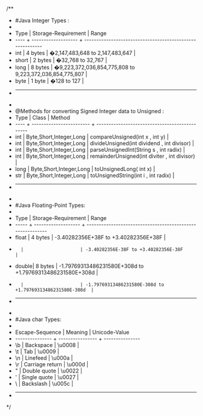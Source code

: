 /**
* #Java Integer Types :
* 
* Type  | Storage-Requirement |  Range
* ----	+ ------------------- + ---------------------------------------------------------
* int 	| 4 bytes             | �2,147,483,648 to 2,147,483,647                          |
* short | 2 bytes             | �32,768 to 32,767                                        |
* long  | 8 bytes             | �9,223,372,036,854,775,808 to 9,223,372,036,854,775,807  |
* byte  | 1 byte              | �128 to 127                                              |
* ---------------------------------------------------------------------------------------
*
* @Methods for  converting Signed Integer data to Unsigned :
* Type | Class                    | Method                         
* ---- + ------------------------ + ----------------------------------------------
* int  | Byte,Short,Integer,Long  | compareUnsigned(int x , int y)                |
* int  | Byte,Short,Integer,Long  | divideUnsigned(int dividend , int divisor)    |
* int  | Byte,Short,Integer,Long  | parseUnsignedInt(String s , int radix)        |
* int  | Byte,Short,Integer,Long  | remainderUnsigned(int diviter , int divisor)  |
* long | Byte,Short,Integer,Long  | toUnsignedLong( int x)                        |
* str  | Byte,Short,Integer,Long  | toUnsignedString(int i , int radix)           |
* --------------------------------------------------------------------------------
*
* #Java Floating-Point Types:
* 
* Type  | Storage-Requirement | Range
* ----- + ------------------- + ----------------------------------------------------------
* float | 4 bytes             | -3.40282356E+38F to +3.40282356E+38F                      |
*       |                     | -3.40282356E-38F to +3.40282356E-38F                      |
* double| 8 bytes             | -1.79769313486231580E+308d to +1.79769313486231580E+308d  |
*       |                     | -1.79769313486231580E-308d to +1.79769313486231580E-308d  |
* ----------------------------------------------------------------------------------------
* 
* #Java char Types:
* 
* Escape-Sequence | Meaning          | Unicode-Value
* --------------- + ---------------- + ---------------
* \b              | Backspace        | \u0008         |
* \t              | Tab              | \u0009         |
* \n              | Linefeed         | \u000a         |
* \r              | Carriage return  | \u000d         |
* \"              | Double quote     | \u0022         |
* \'              | Single quote     | \u0027         |
* \\              | Backslash        | \u005c         |
* ----------------------------------------------------
*/